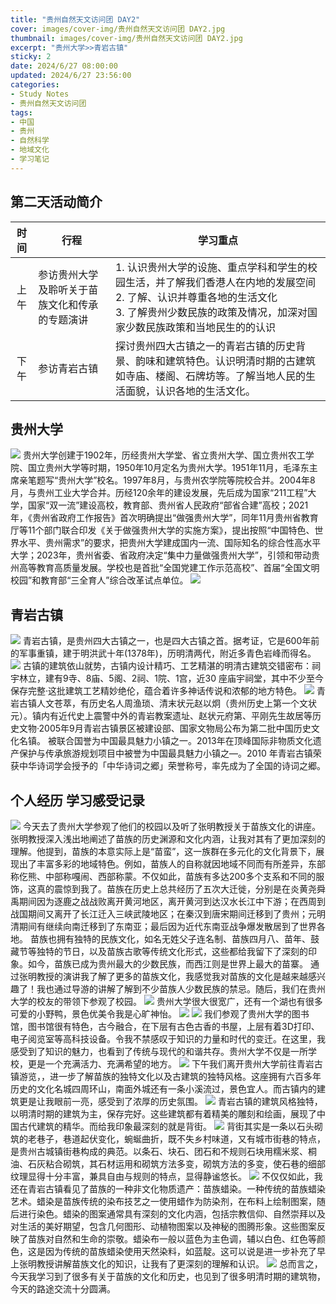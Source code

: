 ```yaml
---
title: "贵州自然天文访问团 DAY2"
cover: images/cover-img/贵州自然天文访问团 DAY2.jpg
thumbnail: images/cover-img/贵州自然天文访问团 DAY2.jpg
excerpt: "贵州大学>>青岩古镇" 
sticky: 2
date: 2024/6/27 08:00:00
updated: 2024/6/27 23:56:00
categories:
- Study Notes
- 贵州自然天文访问团
tags: 
- 中国
- 贵州
- 自然科学
- 地域文化
- 学习笔记
---
```

## 第二天活动简介
| 时间  | 行程                      | 学习重点                                                                                                       |
| :-: | ----------------------- | ---------------------------------------------------------------------------------------------------------- |
| 上午  | 参访贵州大学及聆听关于苗族文化和传承的专题演讲 | 1. 认识贵州大学的设施、重点学科和学生的校园生活，并了解我们香港人在内地的发展空间<br>2. 了解、认识并尊重各地的生活文化<br>3. 了解贵州少数民族的政策及情况，加深对国家少数民族政策和当地民生的的认识 |
| 下午  | 参访青岩古镇                  | 探讨贵州四大古镇之一的青岩古镇的历史背景、韵味和建筑特色。认识明清时期的古建筑如寺庙、楼阁、石牌坊等。了解当地人民的生活面貌，认识各地的生活文化。                                  |
## 贵州大学
![](masonry/贵州自然天文访问团/IMG_20240627_200857.jpeg)
贵州大学创建于1902年，历经贵州大学堂、省立贵州大学、国立贵州农工学院、国立贵州大学等时期，1950年10月定名为贵州大学。1951年11月，毛泽东主席亲笔题写“贵州大学”校名。1997年8月，与贵州农学院等院校合并。2004年8月，与贵州工业大学合并。历经120余年的建设发展，先后成为国家“211工程”大学，国家“双一流”建设高校，教育部、贵州省人民政府“部省合建”高校；2021年，《贵州省政府工作报告》首次明确提出“做强贵州大学”，同年11月贵州省教育厅等11个部门联合印发《关于做强贵州大学的实施方案》，提出按照“中国特色、世界水平、贵州需求”的要求，把贵州大学建成国内一流、国际知名的综合性高水平大学；2023年，贵州省委、省政府决定“集中力量做强贵州大学”，引领和带动贵州高等教育高质量发展。学校也是首批“全国党建工作示范高校”、首届“全国文明校园”和教育部“三全育人”综合改革试点单位。
![](masonry/贵州自然天文访问团/IMG_20240627_200250.jpeg)
## 青岩古镇
![](masonry/贵州自然天文访问团/IMG_20240627_215738.jpeg)
青岩古镇，是贵州四大古镇之一，也是四大古镇之首。据考证，它是600年前的军事重镇，建于明洪武十年(1378年)，历明清两代，附近多青色岩峰而得名。
![](masonry/贵州自然天文访问团/IMG_20240627_215816.jpeg)
古镇的建筑依山就势，古镇内设计精巧、工艺精湛的明清古建筑交错密布：祠宇林立，建有9寺、8庙、5阁、2祠、1院、1宫，近30 座庙宇祠堂，其中不少至今保存完整·这批建筑工艺精妙绝伦，蕴合着许多神话传说和浓郁的地方特色。
![](masonry/贵州自然天文访问团/IMG_20240627_215452.jpeg)
青岩古镇人文苍萃，有历史名人周渔琐、清末状元赵以炯（贵州历史上第一个文状元）。镇内有近代史上震警中外的青岩教案遗址、赵状元府第、平刚先生故居等历史文物·2005年9月青岩古镇景区被建设部、国家文物局公布为第二批中国历史文化名镇。
被联合国誉为中国最具魅力小镇之一。2013年在顶峰国际非物质文化遗产保护与传承旅游规划项目中被誉为中国最具魅力小镇之—。2010 年青岩古镇荣获中华诗词学会授予的「中华诗词之郷」荣誉称号，率先成为了全国的诗词之郷。
## 个人经历 学习感受记录
![](masonry/贵州自然天文访问团/IMG_20240627_185215.jpeg)
今天去了贵州大学参观了他们的校园以及听了张明教授关于苗族文化的讲座。
张明教授深入浅出地阐述了苗族的历史渊源和文化内涵，让我对其有了更加深刻的理解。他提到，苗族的本意实际上是“苗蛮”，这一族群在多元化的文化背景下，展现出了丰富多彩的地域特色。例如，苗族人的自称就因地域不同而有所差异，东部称仡熊、中部称嘎闹、西部称蒙。不仅如此，苗族有多达200多个支系和不同的服饰，这真的震惊到我了。苗族在历史上总共经历了五次大迁徙，分别是在炎黄尧舜禹期间因为逐鹿之战战败离开黄河地区，离开黄河到达汉水长江中下游；在西周到战国期间又离开了长江迁入三峡武陵地区；在秦汉到唐宋期间迁移到了贵州；元明清期间有继续向南迁移到了东南亚；最后因为近代东南亚战争爆发散居到了世界各地。 
苗族也拥有独特的民族文化，如名无姓父子连名制、苗族四月八、苗年、鼓藏节等独特的节日，以及苗族古歌等传统文化形式，这些都给我留下了深刻的印象。如今，苗族已成为贵州最大的少数民族，而西江则是世界上最大的苗寨。
通过张明教授的演讲我了解了更多的苗族文化，我感觉我对苗族的文化是越来越感兴趣了！我也通过导游的讲解了解到不少苗族人少数民族的禁忌。随后，我们在贵州大学的校友的带领下参观了校园。
![](masonry/贵州自然天文访问团/IMG_20240627_200419.jpeg)
贵州大学很大很宽广，还有一个湖也有很多可爱的小野鸭，景色优美令我是心旷神怡。
![](masonry/贵州自然天文访问团/IMG_20240627_201019.jpeg)
![](masonry/贵州自然天文访问团/IMG_20240627_201528.jpeg)
我们参观了贵州大学的图书馆，图书馆很有特色，古今融合，在下层有古色古香的书屋，上层有着3D打印、电子阅览室等高科技设备。令我不禁感叹于知识的力量和时代的变迁。在这里，我感受到了知识的魅力，也看到了传统与现代的和谐共存。贵州大学不仅是一所学校，更是一个充满活力、充满希望的地方。
![](masonry/贵州自然天文访问团/IMG_20240627_202115.jpeg)
下午我们离开贵州大学前往青岩古镇游览，，进一步了解苗族的独特文化以及古建筑的独特风格。这座拥有六百多年历史的文化名城四周环山，南面外城还有一条小溪流过，景色宜人。而古镇内的建筑更是让我眼前一亮，感受到了浓厚的历史氛围。
![](masonry/贵州自然天文访问团/IMG_20240627_220320.jpeg)
青岩古镇的建筑风格独特，以明清时期的建筑为主，保存完好。这些建筑都有着精美的雕刻和绘画，展现了中国古代建筑的精华。而给我印象最深刻的就是背街。
![](masonry/贵州自然天文访问团/IMG_20240627_220219.jpeg)
背街其实是一条以石头砌筑的老巷子，巷道起伏变化，蜿蜒曲折，既不失乡村味道，又有城市街巷的特点，是贵州古城镇街巷构成的典范。以条石、块石、团石和不规则石块用糯米浆、桐油、石灰粘合砌筑，其石材运用和砌筑方法多变，砌筑方法的多变，使石巷的细部纹理显得十分丰富，兼具自由与规则的特点，显得静谧悠长。
![](masonry/贵州自然天文访问团/IMG_20240627_215558.jpeg)
不仅仅如此，我还在青岩古镇看见了苗族的一种非文化物质遗产：苗族蜡染。一种传统的苗族蜡染艺术。蜡染是苗族传统的染布技艺之一使用蜡作为防染剂，在布料上绘制图案，随后进行染色。蜡染的图案通常具有深刻的文化内涵，包括宗教信仰、自然崇拜以及对生活的美好期望，包含几何图形、动植物图案以及神秘的图腾形象。这些图案反映了苗族对自然和生命的崇敬。蜡染布一般以蓝色为主色调，辅以白色、红色等颜色，这是因为传统的苗族蜡染使用天然染料，如蓝靛。这可以说是进一步补充了早上张明教授讲解苗族文化的知识，让我有了更深刻的理解和认识。
![](masonry/贵州自然天文访问团/IMG_20240627_220138.jpeg)
总而言之，今天我学习到了很多有关于苗族的文化和历史，也见到了很多明清时期的建筑物，今天的路途交流十分圆满。